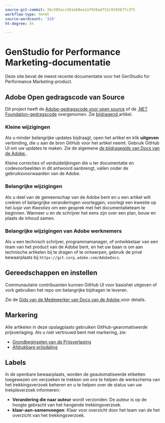 ```yaml
---
source-git-commit: 2bc505acc561e60ee2af928adf53c9193677c3f5
workflow-type: tm+mt
source-wordcount: '310'
ht-degree: 5%

---
```

# GenStudio for Performance Marketing-documentatie

Deze site bevat de meest recente documentatie voor het GenStudio for Performance Marketing-product.

## Adobe Open gedragscode van Source

Dit project heeft de [Adobe-gedragscode voor open source](code-of-conduct.md) of de [.NET Foundation-gedragscode](https://dotnetfoundation.org/about/policies/code-of-conduct) overgenomen. Zie [ bijdragend ](contributing.md) artikel.

### Kleine wijzigingen

Als u minder belangrijke updates bijdraagt, open het artikel en klik **uitgeven** verbinding, die u aan de bron GitHub voor het artikel neemt. Gebruik GitHub UI om uw updates te maken. Zie de algemene [ de bijdragegids van Docs van de Adobe ](https://experienceleague.adobe.com/en/docs/contributor/contributor-guide/introduction).

Kleine correcties of verduidelijkingen die u ter documentatie en codevoorbeelden in dit antwoord aanbrengt, vallen onder de gebruiksvoorwaarden van de Adobe.

### Belangrijke wijzigingen

Als u deel van de gemeenschap van de Adobe bent en u een artikel wilt creëren of belangrijke veranderingen voorleggen, voorlegt een kwestie op het _lusje van Kwesties_ om een gesprek met het documentatieteam te beginnen. Wanneer u en de schrijver het eens zijn over een plan, bouw en plaats de inhoud samen.

### Belangrijke wijzigingen van Adobe werknemers

Als u een technisch schrijver, programmamanager, of ontwikkelaar van een team van het product van de Adobe bent, en het uw baan is om aan technische artikelen bij te dragen of te ontwerpen, gebruik de privé bewaarplaats bij `https://git.corp.adobe.com/AdobeDocs`.

## Gereedschappen en instellen

Communautaire contribuanten kunnen GitHub UI voor basishet uitgeven of vork gebruiken het repo om belangrijke bijdragen te leveren.

Zie de [ Gids van de Medewerker van Docs van de Adobe ](https://experienceleague.adobe.com/en/docs/contributor/contributor-guide/introduction) voor details.

## Markering

Alle artikelen in deze opslagplaats gebruiken GitHub-gearomatiseerde prijsverlaging. Als u niet vertrouwd bent met markering, zie:

- [ Grondbeginselen van de Prijsverlaging ](https://docs.github.com/en/get-started/writing-on-github/getting-started-with-writing-and-formatting-on-github/basic-writing-and-formatting-syntax)
- [ Afdrukbare prijsdaling ](https://docs.github.com/en/get-started/getting-started-with-git/git-cheatsheet)

## Labels

In de openbare bewaarplaats, worden de geautomatiseerde etiketten toegewezen om verzoeken te trekken om ons te helpen de werkschema van het trekkingsverzoek beheren en u te helpen over de status van uw trekpleverzoek informeren:

- **Verandering die naar auteur** wordt verzonden: De auteur is op de hoogte gebracht van het hangende trekkingsverzoek.
- **klaar-aan-samenvoegen**: Klaar voor overzicht door het team van de het overzicht van het trekkingsverzoek.
